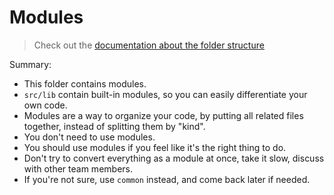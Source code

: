 Modules
===

> Check out the [documentation about the folder structure](../README.md#modules-folder)

Summary:
- This folder contains modules.
- `src/lib` contain built-in modules, so you can easily differentiate your own code.
- Modules are a way to organize your code, by putting all related files together, instead of splitting them by "kind".
- You don't need to use modules.
- You should use modules if you feel like it's the right thing to do.
- Don't try to convert everything as a module at once, take it slow, discuss with other team members.
- If you're not sure, use `common` instead, and come back later if needed.
